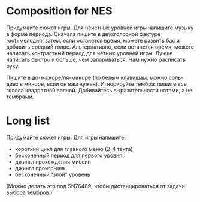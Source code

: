 # Composition for NES

Придумайте сюжет игры. Для нечётных уровней игры напишите музыку в форме периода. Сначала пишите в двухголосной фактуре root+мелодия, затем, если останется время, можете развить бас и добавить средний голос. Альтернативно, если останется время, можете написать контрастный период для чётных уровней игры. Лучше написать быстро и больше, чем запариваться. Нам нужно расписать руку.

Пишите в до-мажоре/ля-миноре (по белым клавишам, можно соль-диез в миноре, если он вам нужен). Игнорируйте тембра: пишите все голоса квадратной волной. Добивайтесь выразительности нотами, а не тембрами.


# Long list

Придумайте сюжет игры. Для игры напишите:

- короткий цикл для главного меню (2-4 такта)
- бесконечный период для первого уровня
- джингл прохождения миссии
- джингл проигрыша
- бесконечный "злой" уровень


(Можно делать это под SN76489, чтобы дистанцироваться от задачи выбора тембров.)


